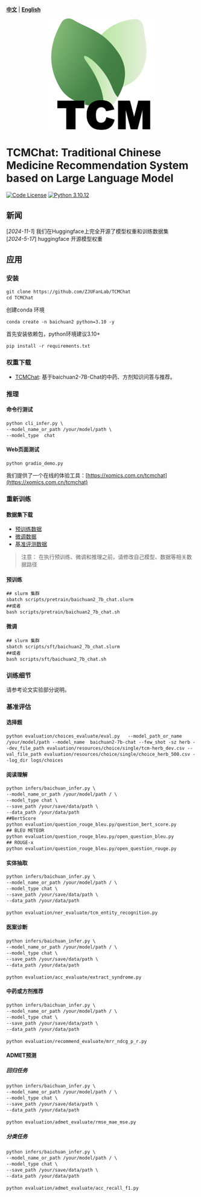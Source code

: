 [**中文**](./README_ZH.md) | [**English**](./README.md)

<p align="center" width="100%">
<a href="https://github.com/daiyizheng/TCMChat" target="_blank"><img src="assets/logo.png" alt="TCMChat" style="width: 25%; min-width: 300px; display: block; margin: auto;"></a>
</p>

# TCMChat: Traditional Chinese Medicine Recommendation System based on Large Language Model

[![Code License](https://img.shields.io/badge/Code%20License-Apache_2.0-green.svg)](https://github.com/SCIR-HI/Huatuo-Llama-Med-Chinese/blob/main/LICENSE) [![Python 3.10.12](https://img.shields.io/badge/python-3.10.12-blue.svg)](https://www.python.org/downloads/release/python-390/)

## 新闻
[*2024-11-1*] 我们在Huggingface上完全开源了模型权重和训练数据集                 
[*2024-5-17*] huggingface 开源模型权重


## 应用

### 安装
```shell
git clone https://github.com/ZJUFanLab/TCMChat
cd TCMChat
```

创建conda 环境
```shell
conda create -n baichuan2 python=3.10 -y
```

首先安装依赖包，python环境建议3.10+
``` shell
pip install -r requirements.txt
```

### 权重下载
- [TCMChat](https://huggingface.co/daiyizheng/TCMChat): 基于baichuan2-7B-Chat的中药、方剂知识问答与推荐。

### 推理
#### 命令行测试

```shell
python cli_infer.py \
--model_name_or_path /your/model/path \
--model_type  chat
```

#### Web页面测试

```shell
python gradio_demo.py
```
我们提供了一个在线的体验工具：[https://xomics.com.cn/tcmchat](https://xomics.com.cn/tcmchat)


### 重新训练
#### 数据集下载

- [预训练数据](https://huggingface.co/datasets/ZJUFanLab/TCMChat-dataset-600k) 
- [微调数据](https://huggingface.co/datasets/ZJUFanLab/TCMChat-dataset-600k)
- [基准评测数据](https://github.com/ZJUFanLab/TCMChat/tree/master/evaluation/resources)


> 注意： 在执行预训练、微调和推理之前，请修改自己模型、数据等相关数据路径
#### 预训练

```shell
## slurm 集群
sbatch scripts/pretrain/baichuan2_7b_chat.slurm
##或者
bash scripts/pretrain/baichuan2_7b_chat.sh
```

#### 微调
```shell
## slurm 集群
sbatch scripts/sft/baichuan2_7b_chat.slurm
##或者
bash scripts/sft/baichuan2_7b_chat.sh
```
### 训练细节

请参考论文实验部分说明。

### 基准评估
#### 选择题
```shell
python evaluation/choices_evaluate/eval.py   --model_path_or_name /your/model/path --model_name  baichuan2-7b-chat --few_shot -sz herb --dev_file_path evaluation/resources/choice/single/tcm-herb_dev.csv --val_file_path evaluation/resources/choice/single/choice_herb_500.csv --log_dir logs/choices
```

#### 阅读理解
```shell
python infers/baichuan_infer.py \
--model_name_or_path /your/model/path / \
--model_type chat \
--save_path /your/save/data/path \
--data_path /your/data/path
##BertScore
python evaluation/question_rouge_bleu.py/question_bert_score.py
## BLEU METEOR
python evaluation/question_rouge_bleu.py/open_question_bleu.py
## ROUGE-x
python evaluation/question_rouge_bleu.py/open_question_rouge.py

```
#### 实体抽取
```shell
python infers/baichuan_infer.py \
--model_name_or_path /your/model/path / \
--model_type chat \
--save_path /your/save/data/path \
--data_path /your/data/path

python evaluation/ner_evaluate/tcm_entity_recognition.py

```
#### 医案诊断
```shell
python infers/baichuan_infer.py \
--model_name_or_path /your/model/path / \
--model_type chat \
--save_path /your/save/data/path \
--data_path /your/data/path

python evaluation/acc_evaluate/extract_syndrome.py

```
#### 中药或方剂推荐
```shell
python infers/baichuan_infer.py \
--model_name_or_path /your/model/path / \
--model_type chat \
--save_path /your/save/data/path \
--data_path /your/data/path

python evaluation/recommend_evaluate/mrr_ndcg_p_r.py

```
#### ADMET预测
##### 回归任务
```shell
python infers/baichuan_infer.py \
--model_name_or_path /your/model/path / \
--model_type chat \
--save_path /your/save/data/path \
--data_path /your/data/path

python evaluation/admet_evaluate/rmse_mae_mse.py

```
##### 分类任务
```shell
python infers/baichuan_infer.py \
--model_name_or_path /your/model/path / \
--model_type chat \
--save_path /your/save/data/path \
--data_path /your/data/path

python evaluation/admet_evaluate/acc_recall_f1.py

```
